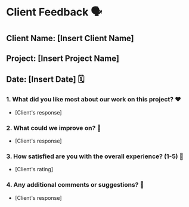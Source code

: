 # Client Feedback 🗣️

## Client Name: [Insert Client Name]  
## Project: [Insert Project Name]  
## Date: [Insert Date] 🗓️

### 1. What did you like most about our work on this project? ❤️
- [Client's response]

### 2. What could we improve on? 🔧
- [Client's response]

### 3. How satisfied are you with the overall experience? (1-5) 🌟
- [Client's rating]

### 4. Any additional comments or suggestions? 💬
- [Client's response]
